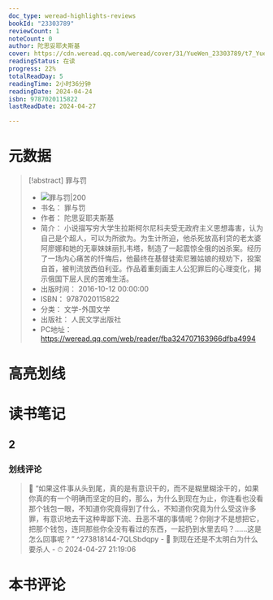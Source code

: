 ```yaml
---
doc_type: weread-highlights-reviews
bookId: "23303789"
reviewCount: 1
noteCount: 0
author: 陀思妥耶夫斯基
cover: https://cdn.weread.qq.com/weread/cover/31/YueWen_23303789/t7_YueWen_23303789.jpg
readingStatus: 在读
progress: 22%
totalReadDay: 5
readingTime: 2小时36分钟
readingDate: 2024-04-24
isbn: 9787020115822
lastReadDate: 2024-04-27

---
```

# 元数据
> [!abstract] 罪与罚
> - ![ 罪与罚|200](https://cdn.weread.qq.com/weread/cover/31/YueWen_23303789/t7_YueWen_23303789.jpg)
> - 书名： 罪与罚
> - 作者： 陀思妥耶夫斯基
> - 简介： 小说描写穷大学生拉斯柯尔尼科夫受无政府主义思想毒害，认为自己是个超人，可以为所欲为。为生计所迫，他杀死放高利贷的老太婆阿廖娜和她的无辜妹妹丽扎韦塔，制造了一起震惊全俄的凶杀案。经历了一场内心痛苦的忏悔后，他最终在基督徒索尼雅姑娘的规劝下，投案自首，被判流放西伯利亚。作品着重刻画主人公犯罪后的心理变化，揭示俄国下层人民的苦难生活。
> - 出版时间： 2016-10-12 00:00:00
> - ISBN： 9787020115822
> - 分类： 文学-外国文学
> - 出版社： 人民文学出版社
> - PC地址：https://weread.qq.com/web/reader/fba324707163966dfba4994

# 高亮划线

# 读书笔记

## 2

### 划线评论
> 📌 “如果这件事从头到尾，真的是有意识干的，而不是糊里糊涂干的，如果你真的有一个明确而坚定的目的，那么，为什么到现在为止，你连看也没看那个钱包一眼，不知道你究竟得到了什么，不知道你究竟为什么受这许多罪，有意识地去干这种卑鄙下流、丑恶不堪的事情呢？你刚才不是想把它，把那个钱包，连同那些你全没有看过的东西，一起扔到水里去吗？……这是怎么回事呢？”  ^273818144-7QLSbdqpy
    - 💭 到现在还是不太明白为什么要杀人
    - ⏱ 2024-04-27 21:19:06
   
# 本书评论

